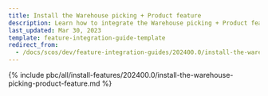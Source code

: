 ```yaml
---
title: Install the Warehouse picking + Product feature
description: Learn how to integrate the Warehouse picking + Product feature into your project
last_updated: Mar 30, 2023
template: feature-integration-guide-template
redirect_from:
  - /docs/scos/dev/feature-integration-guides/202400.0/install-the-warehouse-picking-product-feature.html
---
```


{% include pbc/all/install-features/202400.0/install-the-warehouse-picking-product-feature.md %} <!-- To edit, see /_includes/pbc/all/install-features/202400.0/install-the-warehouse-picking-product-feature.md -->
